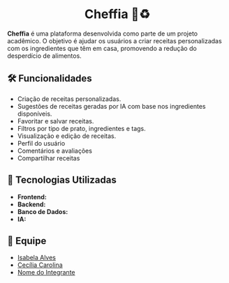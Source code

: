 <h1 align="center">Cheffia 🍳♻️</h1>

<p>
  <strong>Cheffia</strong> é uma plataforma desenvolvida como parte de um projeto acadêmico. O objetivo é ajudar os usuários a criar receitas personalizadas com os ingredientes que têm em casa, promovendo a redução do desperdício de alimentos.
</p>

## 🛠️ Funcionalidades

<ul>
  <li>Criação de receitas personalizadas.</li>
  <li>Sugestões de receitas geradas por IA com base nos ingredientes disponíveis.</li>
  <li>Favoritar e salvar receitas.</li>
  <li>Filtros por tipo de prato, ingredientes e tags.</li>
  <li>Visualização e edição de receitas.</li>
  <li>Perfil do usuário</li>
  <li>Comentários e avaliações</li>
  <li>Compartilhar receitas</li>
</ul>

## 🚀 Tecnologias Utilizadas

<ul>
  <li><strong>Frontend:</strong></li>
  <li><strong>Backend:</strong> </li>
  <li><strong>Banco de Dados:</strong> </li>
  <li><strong>IA:</strong> </li>
</ul>

## 👥 Equipe

<ul>
  <li><a href="link_do_perfil">Isabela Alves</a> </li>
  <li><a href="https://github.com/CeciliaCarol">Cecília Carolina</a> </li>
  <li><a href="link_do_perfil">Nome do Integrante</a> </li>
</ul>

